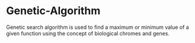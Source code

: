 Genetic-Algorithm
=================

Genetic search algorithm is used to find a maximum or minimum value of a given function using the concept of biological chromes and genes.